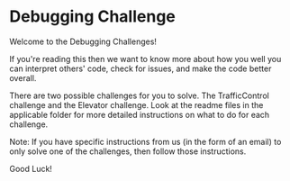 # Debugging Challenge

Welcome to the Debugging Challenges!

If you're reading this then we want to know more about how you well you can interpret others' code,
check for issues, and make the code better overall.

There are two possible challenges for you to solve. The TrafficControl challenge and the Elevator challenge.
Look at the readme files in the applicable folder for more detailed instructions on what to do for
each challenge.

Note: If you have specific instructions from us (in the form of an email) to only solve one of the
challenges, then follow those instructions.

Good Luck!
